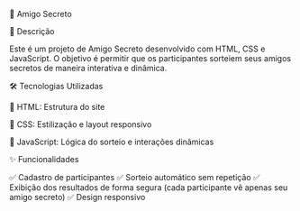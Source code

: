 🎁 Amigo Secreto

📌 Descrição

Este é um projeto de Amigo Secreto desenvolvido com HTML, CSS e JavaScript. O objetivo é permitir que os participantes sorteiem seus amigos secretos de maneira interativa e dinâmica.

🛠 Tecnologias Utilizadas

🚀 HTML: Estrutura do site

🎨 CSS: Estilização e layout responsivo

🧠 JavaScript: Lógica do sorteio e interações dinâmicas

✨ Funcionalidades

✅ Cadastro de participantes
✅ Sorteio automático sem repetição
✅ Exibição dos resultados de forma segura (cada participante vê apenas seu amigo secreto)
✅ Design responsivo

